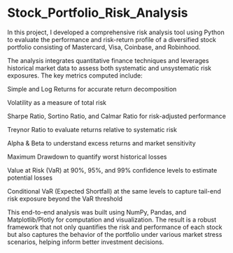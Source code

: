 # Stock_Portfolio_Risk_Analysis
In this project, I developed a comprehensive risk analysis tool using Python to evaluate the performance and risk-return profile of a diversified stock portfolio consisting of Mastercard, Visa, Coinbase, and Robinhood.

The analysis integrates quantitative finance techniques and leverages historical market data to assess both systematic and unsystematic risk exposures. The key metrics computed include:

Simple and Log Returns for accurate return decomposition

Volatility as a measure of total risk

Sharpe Ratio, Sortino Ratio, and Calmar Ratio for risk-adjusted performance

Treynor Ratio to evaluate returns relative to systematic risk

Alpha & Beta to understand excess returns and market sensitivity

Maximum Drawdown to quantify worst historical losses

Value at Risk (VaR) at 90%, 95%, and 99% confidence levels to estimate potential losses

Conditional VaR (Expected Shortfall) at the same levels to capture tail-end risk exposure beyond the VaR threshold

This end-to-end analysis was built using NumPy, Pandas, and Matplotlib/Plotly for computation and visualization. The result is a robust framework that not only quantifies the risk and performance of each stock but also captures the behavior of the portfolio under various market stress scenarios, helping inform better investment decisions.

